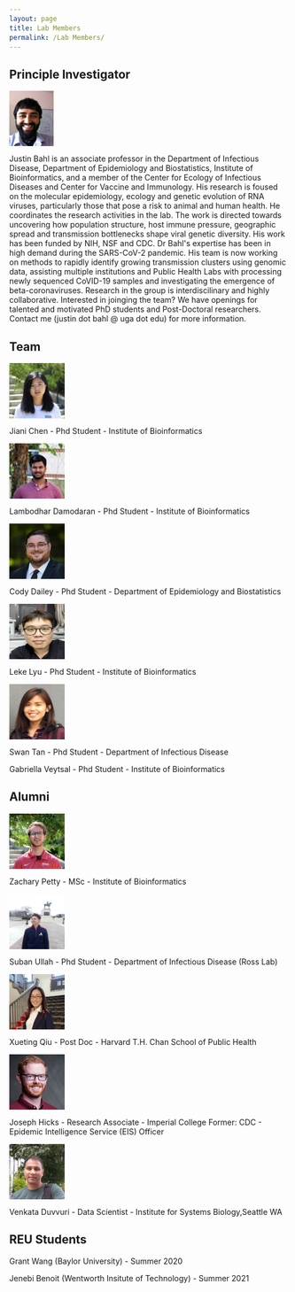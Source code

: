 ```yaml
---
layout: page
title: Lab Members
permalink: /Lab Members/
---
```

## Principle Investigator

<img align="middle" src="/Labmems/JBahl-HeadShot.jpg" title="Justin Bahl" width="80" height="100">

Justin Bahl is an associate professor in the Department of Infectious Disease, Department of Epidemiology and Biostatistics, Institute of Bioinformatics, and a member of the Center for Ecology of Infectious Diseases and Center for Vaccine and Immunology. His research is foused on the molecular epidemiology, ecology and genetic evolution of RNA viruses, particularly those that pose a risk to animal and human health. He coordinates the research activities in the lab. The work is directed towards uncovering how population structure, host immune pressure, geographic spread and transmission bottlenecks shape viral genetic diversity. His work has been funded by NIH, NSF and CDC. Dr Bahl's expertise has been in high demand during the SARS-CoV-2 pandemic. His team is now working on methods to rapidly identify growing transmission clusters using genomic data, assisting multiple institutions and Public Health Labs with processing newly sequenced CoVID-19 samples and investigating the emergence of beta-coronaviruses. Research in the group is interdiscilinary and highly collaborative. Interested in joinging the team? We have openings for talented and motivated PhD students and Post-Doctoral researchers. Contact me (justin dot bahl @ uga dot edu) for more information.


## Team

<img align="middle" src="/Labmems/image1.jpg" title="Jiani Chen" width="100" height="100">

Jiani Chen - Phd Student - Institute of Bioinformatics

<img align="middle" src="/Labmems/image2.jpg" title="Lambodhar Damodaran" width="100" height="100">

Lambodhar Damodaran - Phd Student - Institute of Bioinformatics

<img align="middle" src="/Labmems/image3.jpg" title="Cody Dailey" width="100" height="100">

Cody Dailey - Phd Student - Department of Epidemiology and Biostatistics

<img align="middle" src="/Labmems/image6.jpg" title="Leke Lyu" width="100" height="100">

Leke Lyu - Phd Student - Institute of Bioinformatics

<img align="middle" src="/Labmems/image7.png" title="Swan Tan" width="100" height="100">

Swan Tan - Phd Student - Department of Infectious Disease

Gabriella Veytsal - Phd Student - Institute of Bioinformatics


## Alumni


<img align="middle" src="/Labmems/image4.jpg" title="Zachary Petty" width="100" height="100">

Zachary Petty - MSc - Institute of Bioinformatics

<img align="middle" src="/Labmems/image9.jpg" title="Shuban Ullah" width="100" height="100">

Suban Ullah - Phd Student - Department of Infectious Disease (Ross Lab)

<img align="middle" src="/Labmems/image7.jpeg" title="Xueting Qiu" width="100" height="100">

Xueting Qiu - Post Doc - Harvard T.H. Chan School of Public Health

<img align="middle" src="/Labmems/image8.jpeg" title="Joseph Hicks" width="100" height="100">

Joseph Hicks - Research Associate - Imperial College 
               Former: CDC - Epidemic Intelligence Service (EIS) Officer

<img align="middle" src="/Labmems/image10.jpeg" title="Venkata Duvvuri" width="100" height="100">

Venkata Duvvuri - Data Scientist - Institute for Systems Biology,Seattle WA



## REU Students

Grant Wang (Baylor University) - Summer 2020 

Jenebi Benoit (Wentworth Insitute of Technology) - Summer 2021

